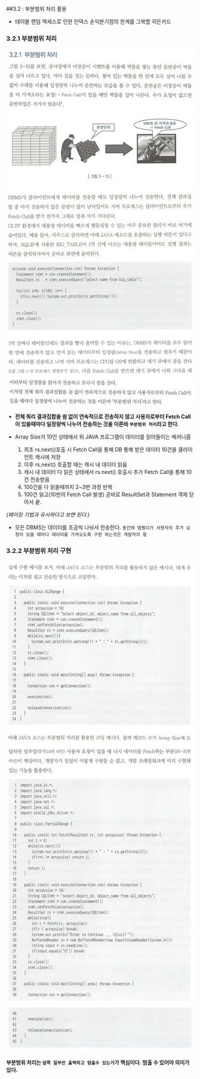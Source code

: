 ##3.2 : 부분범위 처리 활용

- 테이블 랜덤 액세스로 인한 인덱스 손익분기점의 한계를 그복할 히든카드

### 3.2.1 부분범위 처리

![](./images/2020-06-13-21-07-46.png)
![](./images/2020-06-13-21-07-55.png)
![](./images/2020-06-13-21-08-19.png)

- **전체 쿼리 결과집합을 쉼 없이 연속적으로 전송하지 않고 사용자로부터 Fetch Call이 있을때마다 일정량씩 나누어 전송하는 것을 이른바 `부분범위 처리`라고 한다.**

- Array Size가 10인 상태에서 위 JAVA 프로그램이 데이터를 읽어들이는 메커니즘
  1. 최초 rs.next()호출 시 Fetch Call을 통해 DB 통해 받은 데이터 10건을 클라이언트 캐시에 저장
  2. 이후 rs.next() 호출할 때는 캐시 내 데이터 읽음
  3. 캐시 내 데이터 다 읽은 상태에서 rs.next() 호출시 추가 Fetch Call을 통해 10건 전송받음
  4. 100건을 다 읽을때까지 2~3번 과정 반복
  5. 100건 읽고(10번의 Fetch Call 발생) 곧바로 ResultSet과 Statement 객체 닫아서 끝.

_(페이징 기법과 유사하다고 보면 된다.)_

- 모든 DBMS는 데이터를 조금씩 나눠서 전송한다. `중간에 멈췄다가 사용자의 추가 요청이 있을 때마다 데이터를 가져오도록 구현 하는것은 개발자의 몫`

### 3.2.2 부분범위 처리 구현

![](./images/2020-06-13-21-17-36.png)
![](./images/2020-06-13-21-17-47.png)
![](./images/2020-06-13-21-18-33.png)

**부분범위 처리는 `앞쪽 일부만 출력하고 멈출수 있는가`가 핵심이다. 멈출 수 있어야 의미가 있다.**
